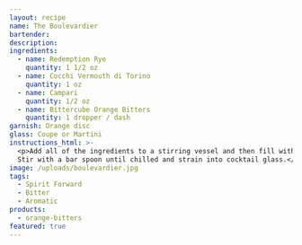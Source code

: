 ```yaml
---
layout: recipe
name: The Boulevardier
bartender:
description:
ingredients:
  - name: Redemption Rye
    quantity: 1 1/2 oz
  - name: Cocchi Vermouth di Torino
    quantity: 1 oz
  - name: Campari
    quantity: 1/2 oz
  - name: Bittercube Orange Bitters
    quantity: 1 dropper / dash
garnish: Orange disc
glass: Coupe or Martini
instructions_html: >-
  <p>Add all of the ingredients to a stirring vessel and then fill with ice.
  Stir with a bar spoon until chilled and strain into cocktail glass.</p>
image: /uploads/boulevardier.jpg
tags:
  - Spirit Forward
  - Bitter
  - Aromatic
products:
  - orange-bitters
featured: true
---
```



